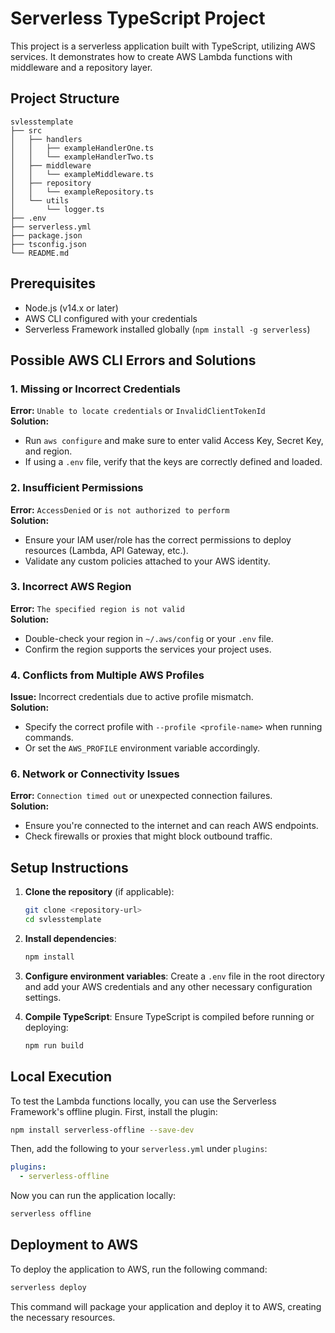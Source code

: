 # Serverless TypeScript Project

This project is a serverless application built with TypeScript, utilizing AWS services. It demonstrates how to create AWS Lambda functions with middleware and a repository layer.

## Project Structure

```
svlesstemplate
├── src
│   ├── handlers
│   │   ├── exampleHandlerOne.ts
│   │   └── exampleHandlerTwo.ts
│   ├── middleware
│   │   └── exampleMiddleware.ts
│   ├── repository
│   │   └── exampleRepository.ts
│   └── utils
│       └── logger.ts
├── .env
├── serverless.yml
├── package.json
├── tsconfig.json
└── README.md
```

## Prerequisites

- Node.js (v14.x or later)
- AWS CLI configured with your credentials
- Serverless Framework installed globally (`npm install -g serverless`)

## Possible AWS CLI Errors and Solutions

### 1. Missing or Incorrect Credentials

**Error:** `Unable to locate credentials` or `InvalidClientTokenId`  
**Solution:**  
- Run `aws configure` and make sure to enter valid Access Key, Secret Key, and region.
- If using a `.env` file, verify that the keys are correctly defined and loaded.

### 2. Insufficient Permissions

**Error:** `AccessDenied` or `is not authorized to perform`  
**Solution:**  
- Ensure your IAM user/role has the correct permissions to deploy resources (Lambda, API Gateway, etc.).
- Validate any custom policies attached to your AWS identity.

### 3. Incorrect AWS Region

**Error:** `The specified region is not valid`  
**Solution:**  
- Double-check your region in `~/.aws/config` or your `.env` file.
- Confirm the region supports the services your project uses.

### 4. Conflicts from Multiple AWS Profiles

**Issue:** Incorrect credentials due to active profile mismatch.  
**Solution:**  
- Specify the correct profile with `--profile <profile-name>` when running commands.
- Or set the `AWS_PROFILE` environment variable accordingly.

### 6. Network or Connectivity Issues

**Error:** `Connection timed out` or unexpected connection failures.  
**Solution:**  
- Ensure you're connected to the internet and can reach AWS endpoints.
- Check firewalls or proxies that might block outbound traffic.

## Setup Instructions

1. **Clone the repository** (if applicable):
   ```bash
   git clone <repository-url>
   cd svlesstemplate
   ```

2. **Install dependencies**:
   ```bash
   npm install
   ```

3. **Configure environment variables**:
   Create a `.env` file in the root directory and add your AWS credentials and any other necessary configuration settings.

4. **Compile TypeScript**:
   Ensure TypeScript is compiled before running or deploying:
   ```bash
   npm run build
   ```

## Local Execution

To test the Lambda functions locally, you can use the Serverless Framework's offline plugin. First, install the plugin:

```bash
npm install serverless-offline --save-dev
```

Then, add the following to your `serverless.yml` under `plugins`:

```yaml
plugins:
  - serverless-offline
```

Now you can run the application locally:

```bash
serverless offline
```

## Deployment to AWS

To deploy the application to AWS, run the following command:

```bash
serverless deploy
```

This command will package your application and deploy it to AWS, creating the necessary resources.